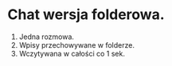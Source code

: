 # Chat wersja folderowa.

1. Jedna rozmowa.
2. Wpisy przechowywane w folderze.
3. Wczytywana w całości co 1 sek. 